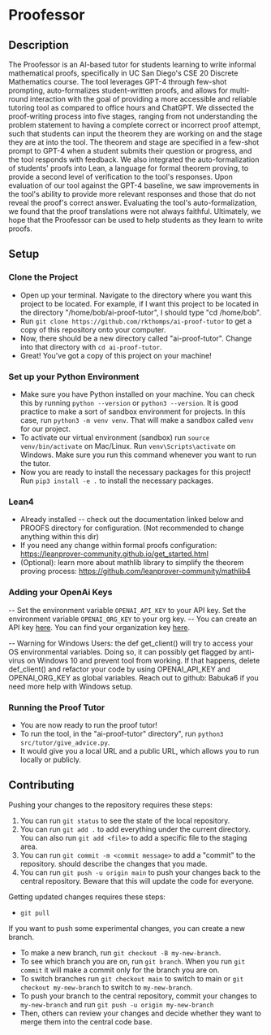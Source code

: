 # Proofessor
## Description
The Proofessor is an AI-based tutor for students learning to write informal mathematical proofs, specifically in UC San Diego's CSE 20 Discrete Mathematics course. The tool leverages GPT-4 through few-shot prompting, auto-formalizes student-written proofs, and allows for multi-round interaction with the goal of providing a more accessible and reliable tutoring tool as compared to office hours and ChatGPT. We dissected the proof-writing process into five stages, ranging from not understanding the problem statement to having a complete correct or incorrect proof attempt, such that students can input the theorem they are working on and the stage they are at into the tool. The theorem and stage are specified in a few-shot prompt to GPT-4 when a student submits their question or progress, and the tool responds with feedback. We also integrated the auto-formalization of students' proofs into Lean, a language for formal theorem proving, to provide a second level of verification to the tool's responses. Upon evaluation of our tool against the GPT-4 baseline, we saw improvements in the tool's ability to provide more relevant responses and those that do not reveal the proof's correct answer. Evaluating the tool's auto-formalization, we found that the proof translations were not always faithful. Ultimately, we hope that the Proofessor can be used to help students as they learn to write proofs.

## Setup
### Clone the Project
- Open up your terminal. Navigate to the directory where you want this project to be located. For example, if I want this project to be located in the directory "/home/bob/ai-proof-tutor", I should type "cd /home/bob".
- Run `git clone https://github.com/rkthomps/ai-proof-tutor` to get a copy of this repository onto your computer.
- Now, there should be a new directory called "ai-proof-tutor". Change into that directory with `cd ai-proof-tutor`.
- Great! You've got a copy of this project on your machine!

### Set up your Python Environment
- Make sure you have Python installed on your machine. You can check this by running `python --version` or `python3 --version`. It is good practice to make a sort of sandbox environment for projects. In this case, run `python3 -m venv venv`. That will make a sandbox called `venv` for our project.
- To activate our virtual environment (sandbox) run `source venv/bin/activate` on Mac/Linux. Run `venv\Scripts\activate` on Windows. Make sure you run this command whenever you want to run the tutor. 
- Now you are ready to install the necessary packages for this project! Run `pip3 install -e .` to install the necessary packages.

### Lean4 
- Already installed -- check out the documentation linked below and PROOFS directory for configuration. (Not recommended to change anything within this dir)
- If you need any change within formal proofs configuration: https://leanprover-community.github.io/get_started.html
- (Optional): learn more about mathlib library to simplify the theorem proving process: https://github.com/leanprover-community/mathlib4


### Adding your OpenAi Keys
-- Set the environment variable `OPENAI_API_KEY` to your API key. Set the environment variable `OPENAI_ORG_KEY` to your org key.
-- You can create an API key [here](https://platform.openai.com/api-keys). You can find your organization key [here](https://platform.openai.com/account/organization). 

-- Warning for Windows Users: the def get_client() will try to access your OS environmental variables. Doing so, it can possibly get flagged by anti-virus on Windows 10 and prevent tool from working. If that happens, delete def_client() and refactor your code by using OPENAI_API_KEY and OPENAI_ORG_KEY as global variables. Reach out to github: Babuka6 if you need more help with Windows setup. 

### Running the Proof Tutor
- You are now ready to run the proof tutor!
- To run the tool, in the "ai-proof-tutor" directory", run `python3 src/tutor/give_advice.py`.
- It would give you a local URL and a public URL, which allows you to run locally or publicly.

## Contributing
Pushing your changes to the repository requires these steps:
1. You can run `git status` to see the state of the local repository.
2. You can run `git add .` to add everything under the current directory. You can also run `git add <file>` to add a specific file to the staging area.
3. You can run `git commit -m <commit message>` to add a "commit" to the repository. <commit message> should describe the changes that you made.
4. You can run `git push -u origin main` to push your changes back to the central repository. Beware that this will update the code for everyone.

Getting updated changes requires these steps:
- `git pull`

If you want to push some experimental changes, you can create a new branch. 
- To make a new branch, run `git checkout -B my-new-branch`.
- To see which branch you are on, run `git branch`. When you run `git commit` it will make a commit only for the branch you are on.
- To switch branches run `git checkout main` to switch to main or `git checkout my-new-branch` to switch to `my-new-branch`.
- To push your branch to the central repository, commit your changes to `my-new-branch` and run `git push -u origin my-new-branch`
- Then, others can review your changes and decide whether they want to merge them into the central code base. 

